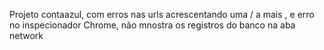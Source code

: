 Projeto contaazul, com  erros nas urls acrescentando uma / a mais , e erro no inspecionador Chrome, não mnostra
os registros do banco na aba network